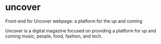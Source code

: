 # uncover
Front-end for Uncover webpage: a platform for the up and coming

Uncover is a digital magazine focused on providing a platform for up and coming music, people, food, fashion, and tech.
